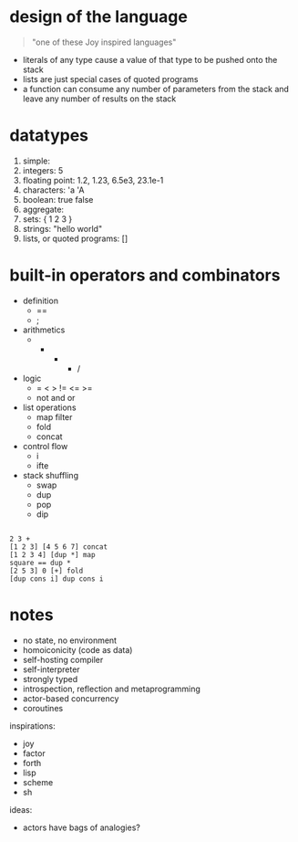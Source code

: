 # design of the language

> "one of these Joy inspired languages"

- literals of any type cause a value of that type to be pushed onto the stack
- lists are just special cases of quoted programs
- a function can consume any number of parameters from the stack and leave any number of results on the stack

# datatypes

1. simple: 
  1. integers: 5
  2. floating point: 1.2, 1.23, 6.5e3, 23.1e-1 
  2. characters: 'a 'A
  3. boolean: true false 
2. aggregate: 
  1. sets: { 1 2 3 } 
  2. strings: "hello world"
  3. lists, or quoted programs: []

# built-in operators and combinators

- definition 
  - == 
  - ;
- arithmetics
  - +  -  *  / 
- logic
  - =  <  >  !=  <=  >=
  - not and or
- list operations
  - map filter 
  - fold
  - concat
- control flow
  - i
  - ifte
- stack shuffling
  - swap
  - dup
  - pop
  - dip

```xor

2 3 +
[1 2 3] [4 5 6 7] concat
[1 2 3 4] [dup *] map
square == dup *  
[2 5 3] 0 [+] fold
[dup cons i] dup cons i

```

# notes

- no state, no environment
- homoiconicity (code as data) 
- self-hosting compiler
- self-interpreter
- strongly typed
- introspection, reflection and metaprogramming
- actor-based concurrency
- coroutines

inspirations:

- joy
- factor
- forth
- lisp
- scheme 
- sh

ideas:

- actors have bags of analogies?
